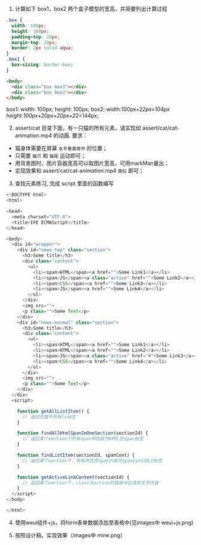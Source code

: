1. 计算如下 box1，box2 两个盒子模型的宽高，并简要列出计算过程
```css
.box {
  width: 100px;
  height: 100px;
  padding-top: 20px;
  margin-top: 20px;
  border: 2px solid aqua;
}
.box1 {
  box-sizing: border-box;
}
```
```html
<body>
  <div class="box box1"></div>
  <div class="box box2"></div>
</body>
```
box1: width: 100px;  height: 100px;
box2: width:100px+2*2px=104px   height:100px+20px+20px+2*2=144px;


2. assert/cat 目录下面，有一只猫的所有元素，请实现如 assert/cat/cat-animation.mp4 的动画.
  要求：

- 猫身体需要在屏幕 `水平垂直居中` 的位置；
- 只需要 `猫爪` 和 `猫尾` 运动即可；
- 用背景图时，图片容器宽高可以取图片宽高，可用markMan量出；
- 实现效果和 assert/cat/cat-animation.mp4 `类似` 即可；
  
3. 查找元素练习, 完成 script 里面的函数编写
```js
<!DOCTYPE html>
<html>

<head>
  <meta charset="UTF-8">
  <title>IFE ECMAScript</title>
</head>

<body>
  <div id="wrapper">
    <div id="news-top" class="section">
      <h3>Some title</h3>
      <div class="content">
        <ul>
          <li><span>HTML</span><a href="">Some Link1</a></li>
          <li><span>JS</span><a class="active" href="">Some Link2</a></li>
          <li><span>CSS</span><a href="">Some Link3</a></li>
          <li><span>JS</span><a href="">Some Link4</a></li>
        </ul>
      </div>
      <img src="">
      <p class="">Some Text</p>
    </div>
    <div id="news-normal" class="section">
      <h3>Some title</h3>
      <div class="content">
        <ul>
          <li><span>HTML</span><a href="">Some Link1</a></li>
          <li><span>HTML</span><a href="">Some Link2</a></li>
          <li><span>JS</span><a class="active" href="#">Some Link3</a></li>
          <li><span>CSS</span><a href="">Some Link4</a></li>
        </ul>
      </div>
      <img src="">
      <p class="">Some Text</p>
    </div>
  </div>
  <script>

    function getAllListItem() {
      // 返回页面中所有li标签
    }

    function findAllHtmlSpanInOneSection(sectionId) {
      // 返回某个section下所有span中内容为HTML的span标签
    }

    function findListItem(sectionId, spanCont) {
      // 返回某个section下，所有所包含span内容为spanCont的LI标签
    }

    function getActiveLinkContent(sectionId) {
      // 返回某个section下，class为active的链接中包含的文字内容
    }
  </script>
</body>

</html>
```

4. 使用weui组件+js，将form表单数据添加至表格中(见images中  weui+js.png)

5. 按照设计稿，实现效果（images中 mine.png）
